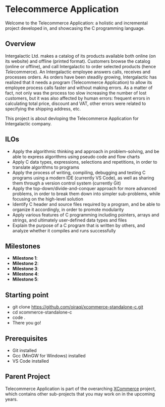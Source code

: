 # Telecommerce Application
Welcome to the Telecommerce Application: a holistic and incremental project developed in, and showcasing the C programming language.

## Overview
Intergalactic Ltd. makes a catalog of its products available both online (on its website) and offline (printed format). Customers browse the catalog (online or offline), and call Intergalactic to order selected products (hence *Tele*commerce). An Intergalactic employee answers calls, receives and processes orders. As orders have been steadily growing, Intergalactic has realized that it needs a program (Telecommerce Application) to allow its employee process calls faster and without making errors. As a matter of fact, not only was the process too slow increasing the number of lost customers, but it was also affected by human errors: frequent errors in calculating total price, discount and VAT, other errors were related to specifying the shipping address, etc.

This project is about devloping the Telecommerce Application for Intergalactic company.

## ILOs
- Apply the algorithmic thinking and approach in problem-solving, and be able to express algorithms using pseudo code and flow charts
- Apply C data types, expressions, selections and repetitions, in order to translate algorithms to programs
- Apply the process of writing, compiling, debugging and testing C programs using a modern IDE (currently VS Code), as well as sharing them through a version control system (currently Git)
- Apply the top-down/divide-and-conquer approach for more advanced problems, in order to break them down into simpler sub-problems, while focusing on the high-level solution
- Identify C header and source files required by a program, and be able to organize it accordingly, in order to promote modularity
- Apply various features of C programming including pointers, arrays and strings, and ultimately user-defined data types and files
- Explain the purpose of a C program that is written by others, and analyze whether it compiles and runs successfully

## Milestones
- **Milestone 1**: 
- **Milestone 2**: 
- **Milestone 3**: 
- **Milestone 4**: 
- **Milestone 5**: 

## Starting point
- git clone https://github.com/oiraqi/xcommerce-standalone-c.git
- cd xcommerce-standalone-c
- code .
- There you go!

## Prerequisites
- Git installed
- Gcc (MinGW for Windows) installed
- VS Code installed

## Parent Project
Telecommerce Application is part of the overarching [XCommerce](https://github.com/oiraqi/xcommerce) project, which contains other sub-projects that you may work on in the upcoming years.
